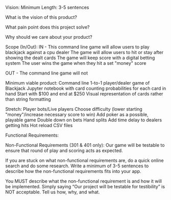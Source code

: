 Vision:
Minimum Length: 3-5 sentences

What is the vision of this product?

What pain point does this project solve?

Why should we care about your product?


Scope (In/Out):
IN - 
  This command line game will allow users to play blackjack against a cpu dealer
  The game will allow users to hit or stay after showing the dealt cards
  The game will keep score with a digital betting system
  The user wins the game when they hit a set "money" score

OUT - 
  The command line game will not
  
Minimum viable product:
  Command line 1-to-1 player/dealer game of Blackjack
  Jupyter notebook with card counting probabilities for each card in hand
  Start with $100 and end at $250
  Visual representation of cards rather than string formatting

Stretch:
  Player bots/Live players
  Choose difficulty (lower starting "money"/increase necessary score to win)
  Add poker as a possible, playable game
  Double down on bets
  Hand splits
  Add time delay to dealers getting hits
  Hot reload CSV files
  

Functional Requirements:


Non-Functional Requirements (301 & 401 only):
  Our game will be testable to ensure that round of play and scoring acts as expected. 
  
  

If you are stuck on what non-functional requirements are, do a quick online search and do some research. Write a minimum of 3-5 sentences to describe how the non-functional requirements fits into your app.

You MUST describe what the non-functional requirement is and how it will be implemented. Simply saying “Our project will be testable for testibility” is NOT acceptable. Tell us how, why, and what.
